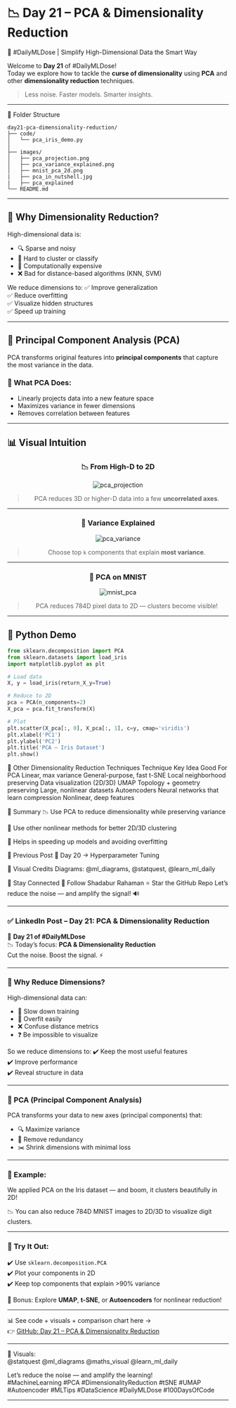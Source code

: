 # 📉 Day 21 – PCA & Dimensionality Reduction  
🔧 #DailyMLDose | Simplify High-Dimensional Data the Smart Way

Welcome to **Day 21** of #DailyMLDose!  
Today we explore how to tackle the **curse of dimensionality** using **PCA** and other **dimensionality reduction** techniques.  
> Less noise. Faster models. Smarter insights.

---
📂 Folder Structure
```
day21-pca-dimensionality-reduction/
├── code/
│   └── pca_iris_demo.py
│
├── images/
│   ├── pca_projection.png
│   ├── pca_variance_explained.png
│   ├── mnist_pca_2d.png
|   ├── pca_in_nutshell.jpg
|   ├── pca_explained
└── README.md
```
---
## 🧠 Why Dimensionality Reduction?

High-dimensional data is:
- 🔍 Sparse and noisy  
- 📏 Hard to cluster or classify  
- 🧪 Computationally expensive  
- ❌ Bad for distance-based algorithms (KNN, SVM)

We reduce dimensions to:
✅ Improve generalization  
✅ Reduce overfitting  
✅ Visualize hidden structures  
✅ Speed up training

---

## 🧩 Principal Component Analysis (PCA)

PCA transforms original features into **principal components** that capture the most variance in the data.

### 🔢 What PCA Does:
- Linearly projects data into a new feature space  
- Maximizes variance in fewer dimensions  
- Removes correlation between features

---

## 📊 Visual Intuition

<div align="center">

### 📉 From High-D to 2D

![pca_projection](images/pca_projection.jpg)

> PCA reduces 3D or higher-D data into a few **uncorrelated axes**.

---

### 🎯 Variance Explained

![pca_variance](images/pca_variance_explained.png)

> Choose top `k` components that explain **most variance**.

---

### 🧠 PCA on MNIST

![mnist_pca](images/mnist_pca_2d.png)

> PCA reduces 784D pixel data to 2D — clusters become visible!

</div>

---

## 🧪 Python Demo

```python
from sklearn.decomposition import PCA
from sklearn.datasets import load_iris
import matplotlib.pyplot as plt

# Load data
X, y = load_iris(return_X_y=True)

# Reduce to 2D
pca = PCA(n_components=2)
X_pca = pca.fit_transform(X)

# Plot
plt.scatter(X_pca[:, 0], X_pca[:, 1], c=y, cmap='viridis')
plt.xlabel('PC1')
plt.ylabel('PC2')
plt.title('PCA – Iris Dataset')
plt.show()
```
🚀 Other Dimensionality Reduction Techniques
Technique	Key Idea	Good For
PCA	Linear, max variance	General-purpose, fast
t-SNE	Local neighborhood preserving	Data visualization (2D/3D)
UMAP	Topology + geometry preserving	Large, nonlinear datasets
Autoencoders	Neural networks that learn compression	Nonlinear, deep features

🧠 Summary
📉 Use PCA to reduce dimensionality while preserving variance

🚀 Use other nonlinear methods for better 2D/3D clustering

🔬 Helps in speeding up models and avoiding overfitting

🔁 Previous Post
📌 Day 20 → Hyperparameter Tuning

🎨 Visual Credits
Diagrams: @ml_diagrams, @statquest, @learn_ml_daily

🙌 Stay Connected
🔗 Follow Shadabur Rahaman
⭐ Star the GitHub Repo
Let’s reduce the noise — and amplify the signal! 🔊


---

### ✅ LinkedIn Post – Day 21: PCA & Dimensionality Reduction

🎯 **Day 21 of #DailyMLDose**  
📉 Today’s focus: **PCA & Dimensionality Reduction**  
Cut the noise. Boost the signal. ⚡

---

### 🧠 Why Reduce Dimensions?

High-dimensional data can:
- 🐌 Slow down training
- 🎯 Overfit easily
- ❌ Confuse distance metrics
- ❓ Be impossible to visualize

So we reduce dimensions to:
✔️ Keep the most useful features  
✔️ Improve performance  
✔️ Reveal structure in data

---

### 🧩 PCA (Principal Component Analysis)

PCA transforms your data to new axes (principal components) that:
- 🔍 Maximize variance  
- 🔁 Remove redundancy  
- ✂️ Shrink dimensions with minimal loss

---

### 🔢 Example:  
We applied PCA on the Iris dataset — and boom, it clusters beautifully in 2D!

📉 You can also reduce 784D MNIST images to 2D/3D to visualize digit clusters.

---

### 🧪 Try It Out:
✔️ Use `sklearn.decomposition.PCA`  
✔️ Plot your components in 2D  
✔️ Keep top components that explain >90% variance

📌 Bonus: Explore **UMAP**, **t-SNE**, or **Autoencoders** for nonlinear reduction!

---

📊 See code + visuals + comparison chart here →  
👉 [GitHub: Day 21 – PCA & Dimensionality Reduction]([https://github.com/YourRepo/day21-pca-dimensionality-reduction](https://github.com/Shadabur-Rahaman/Daily-ML-Dose/edit/main/day21-pca-dimensionality-reduction))

---

🎨 Visuals:  
@statquest @ml_diagrams @maths_visual @learn_ml_daily

Let’s reduce the noise — and amplify the learning!  
#MachineLearning #PCA #DimensionalityReduction #tSNE #UMAP #Autoencoder #MLTips #DataScience #DailyMLDose #100DaysOfCode

---

